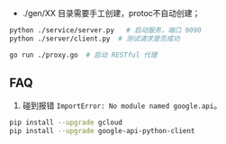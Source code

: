 
- ./gen/XX 目录需要手工创建，protoc不自动创建；

```sh
python ./service/server.py   # 启动服务，端口 9090
python ./server/client.py  # 测试请求是否成功

go run ./proxy.go  # 启动 RESTful 代理
```


## FAQ

1. 碰到报错 `ImportError: No module named google.api`。

```sh
pip install --upgrade gcloud
pip install --upgrade google-api-python-client
```


